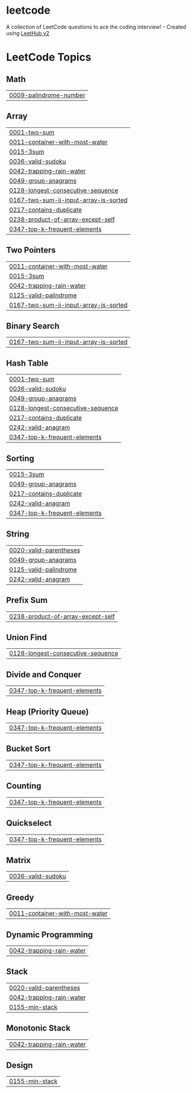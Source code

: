 # leetcode
A collection of LeetCode questions to ace the coding interview! - Created using [LeetHub v2](https://github.com/arunbhardwaj/LeetHub-2.0)

<!---LeetCode Topics Start-->
# LeetCode Topics
## Math
|  |
| ------- |
| [0009-palindrome-number](https://github.com/karanm6505/leetcode/tree/master/0009-palindrome-number) |
## Array
|  |
| ------- |
| [0001-two-sum](https://github.com/karanm6505/leetcode/tree/master/0001-two-sum) |
| [0011-container-with-most-water](https://github.com/karanm6505/leetcode/tree/master/0011-container-with-most-water) |
| [0015-3sum](https://github.com/karanm6505/leetcode/tree/master/0015-3sum) |
| [0036-valid-sudoku](https://github.com/karanm6505/leetcode/tree/master/0036-valid-sudoku) |
| [0042-trapping-rain-water](https://github.com/karanm6505/leetcode/tree/master/0042-trapping-rain-water) |
| [0049-group-anagrams](https://github.com/karanm6505/leetcode/tree/master/0049-group-anagrams) |
| [0128-longest-consecutive-sequence](https://github.com/karanm6505/leetcode/tree/master/0128-longest-consecutive-sequence) |
| [0167-two-sum-ii-input-array-is-sorted](https://github.com/karanm6505/leetcode/tree/master/0167-two-sum-ii-input-array-is-sorted) |
| [0217-contains-duplicate](https://github.com/karanm6505/leetcode/tree/master/0217-contains-duplicate) |
| [0238-product-of-array-except-self](https://github.com/karanm6505/leetcode/tree/master/0238-product-of-array-except-self) |
| [0347-top-k-frequent-elements](https://github.com/karanm6505/leetcode/tree/master/0347-top-k-frequent-elements) |
## Two Pointers
|  |
| ------- |
| [0011-container-with-most-water](https://github.com/karanm6505/leetcode/tree/master/0011-container-with-most-water) |
| [0015-3sum](https://github.com/karanm6505/leetcode/tree/master/0015-3sum) |
| [0042-trapping-rain-water](https://github.com/karanm6505/leetcode/tree/master/0042-trapping-rain-water) |
| [0125-valid-palindrome](https://github.com/karanm6505/leetcode/tree/master/0125-valid-palindrome) |
| [0167-two-sum-ii-input-array-is-sorted](https://github.com/karanm6505/leetcode/tree/master/0167-two-sum-ii-input-array-is-sorted) |
## Binary Search
|  |
| ------- |
| [0167-two-sum-ii-input-array-is-sorted](https://github.com/karanm6505/leetcode/tree/master/0167-two-sum-ii-input-array-is-sorted) |
## Hash Table
|  |
| ------- |
| [0001-two-sum](https://github.com/karanm6505/leetcode/tree/master/0001-two-sum) |
| [0036-valid-sudoku](https://github.com/karanm6505/leetcode/tree/master/0036-valid-sudoku) |
| [0049-group-anagrams](https://github.com/karanm6505/leetcode/tree/master/0049-group-anagrams) |
| [0128-longest-consecutive-sequence](https://github.com/karanm6505/leetcode/tree/master/0128-longest-consecutive-sequence) |
| [0217-contains-duplicate](https://github.com/karanm6505/leetcode/tree/master/0217-contains-duplicate) |
| [0242-valid-anagram](https://github.com/karanm6505/leetcode/tree/master/0242-valid-anagram) |
| [0347-top-k-frequent-elements](https://github.com/karanm6505/leetcode/tree/master/0347-top-k-frequent-elements) |
## Sorting
|  |
| ------- |
| [0015-3sum](https://github.com/karanm6505/leetcode/tree/master/0015-3sum) |
| [0049-group-anagrams](https://github.com/karanm6505/leetcode/tree/master/0049-group-anagrams) |
| [0217-contains-duplicate](https://github.com/karanm6505/leetcode/tree/master/0217-contains-duplicate) |
| [0242-valid-anagram](https://github.com/karanm6505/leetcode/tree/master/0242-valid-anagram) |
| [0347-top-k-frequent-elements](https://github.com/karanm6505/leetcode/tree/master/0347-top-k-frequent-elements) |
## String
|  |
| ------- |
| [0020-valid-parentheses](https://github.com/karanm6505/leetcode/tree/master/0020-valid-parentheses) |
| [0049-group-anagrams](https://github.com/karanm6505/leetcode/tree/master/0049-group-anagrams) |
| [0125-valid-palindrome](https://github.com/karanm6505/leetcode/tree/master/0125-valid-palindrome) |
| [0242-valid-anagram](https://github.com/karanm6505/leetcode/tree/master/0242-valid-anagram) |
## Prefix Sum
|  |
| ------- |
| [0238-product-of-array-except-self](https://github.com/karanm6505/leetcode/tree/master/0238-product-of-array-except-self) |
## Union Find
|  |
| ------- |
| [0128-longest-consecutive-sequence](https://github.com/karanm6505/leetcode/tree/master/0128-longest-consecutive-sequence) |
## Divide and Conquer
|  |
| ------- |
| [0347-top-k-frequent-elements](https://github.com/karanm6505/leetcode/tree/master/0347-top-k-frequent-elements) |
## Heap (Priority Queue)
|  |
| ------- |
| [0347-top-k-frequent-elements](https://github.com/karanm6505/leetcode/tree/master/0347-top-k-frequent-elements) |
## Bucket Sort
|  |
| ------- |
| [0347-top-k-frequent-elements](https://github.com/karanm6505/leetcode/tree/master/0347-top-k-frequent-elements) |
## Counting
|  |
| ------- |
| [0347-top-k-frequent-elements](https://github.com/karanm6505/leetcode/tree/master/0347-top-k-frequent-elements) |
## Quickselect
|  |
| ------- |
| [0347-top-k-frequent-elements](https://github.com/karanm6505/leetcode/tree/master/0347-top-k-frequent-elements) |
## Matrix
|  |
| ------- |
| [0036-valid-sudoku](https://github.com/karanm6505/leetcode/tree/master/0036-valid-sudoku) |
## Greedy
|  |
| ------- |
| [0011-container-with-most-water](https://github.com/karanm6505/leetcode/tree/master/0011-container-with-most-water) |
## Dynamic Programming
|  |
| ------- |
| [0042-trapping-rain-water](https://github.com/karanm6505/leetcode/tree/master/0042-trapping-rain-water) |
## Stack
|  |
| ------- |
| [0020-valid-parentheses](https://github.com/karanm6505/leetcode/tree/master/0020-valid-parentheses) |
| [0042-trapping-rain-water](https://github.com/karanm6505/leetcode/tree/master/0042-trapping-rain-water) |
| [0155-min-stack](https://github.com/karanm6505/leetcode/tree/master/0155-min-stack) |
## Monotonic Stack
|  |
| ------- |
| [0042-trapping-rain-water](https://github.com/karanm6505/leetcode/tree/master/0042-trapping-rain-water) |
## Design
|  |
| ------- |
| [0155-min-stack](https://github.com/karanm6505/leetcode/tree/master/0155-min-stack) |
<!---LeetCode Topics End-->